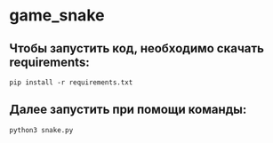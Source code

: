 # game_snake

## Чтобы запустить код, необходимо скачать requirements:

```pip install -r requirements.txt ```

## Далее запустить при помощи команды:

```python3 snake.py```
